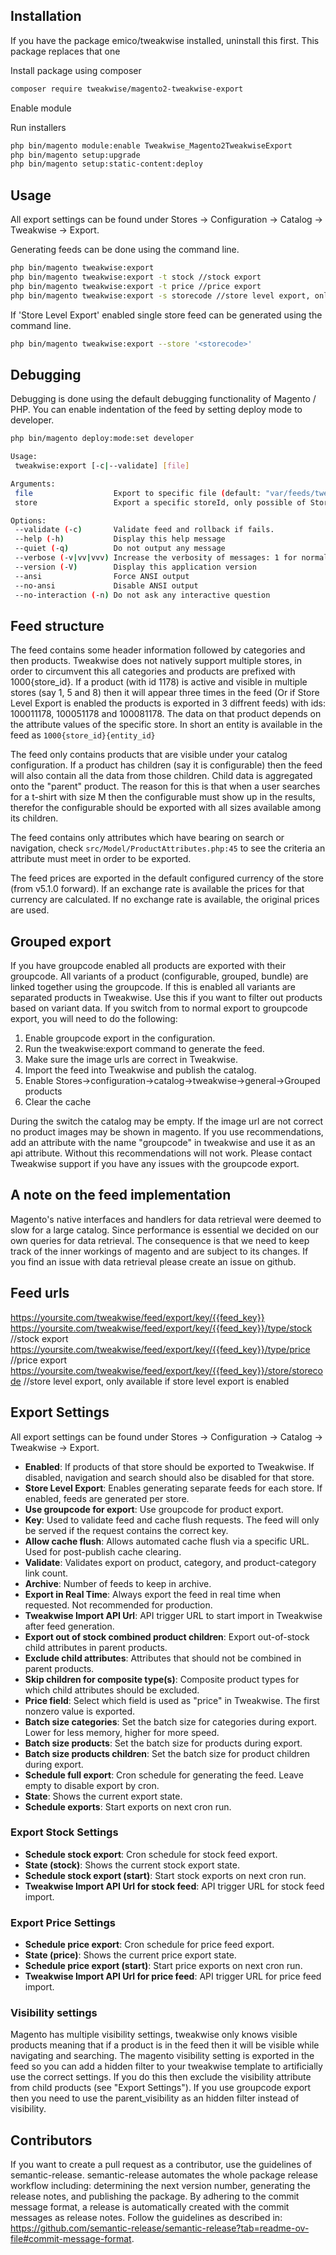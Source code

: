 ## Installation

If you have the package emico/tweakwise installed, uninstall this first. This package replaces that one

Install package using composer
```sh
composer require tweakwise/magento2-tweakwise-export
```

Enable module

Run installers
```sh
php bin/magento module:enable Tweakwise_Magento2TweakwiseExport
php bin/magento setup:upgrade
php bin/magento setup:static-content:deploy
```

## Usage
All export settings can be found under Stores -> Configuration -> Catalog -> Tweakwise -> Export.

Generating feeds can be done using the command line.
```sh
php bin/magento tweakwise:export
php bin/magento tweakwise:export -t stock //stock export
php bin/magento tweakwise:export -t price //price export
php bin/magento tweakwise:export -s storecode //store level export, only works is store level export is enabled.
```

If 'Store Level Export' enabled single store feed  can be generated using the command line.
```sh
php bin/magento tweakwise:export --store '<storecode>'
```

## Debugging
Debugging is done using the default debugging functionality of Magento / PHP. You can enable indentation of the feed by setting deploy mode to developer.
```sh
php bin/magento deploy:mode:set developer

Usage:
 tweakwise:export [-c|--validate] [file]

Arguments:
 file                  Export to specific file (default: "var/feeds/tweakwise.xml")
 store                 Export a specific storeId, only possible of Store Level Export is enabled.

Options:
 --validate (-c)       Validate feed and rollback if fails.
 --help (-h)           Display this help message
 --quiet (-q)          Do not output any message
 --verbose (-v|vv|vvv) Increase the verbosity of messages: 1 for normal output, 2 for more verbose output and 3 for debug
 --version (-V)        Display this application version
 --ansi                Force ANSI output
 --no-ansi             Disable ANSI output
 --no-interaction (-n) Do not ask any interactive question
```

## Feed structure
The feed contains some header information followed by categories and then products. Tweakwise does not natively support multiple stores, in order to circumvent this all categories and products are prefixed with 1000{store_id}.
If a product (with id 1178) is active and visible in multiple stores (say 1, 5 and 8) then it will appear three times in the feed (Or if Store Level Export is enabled the products is exported in 3 diffrent feeds) with ids: 100011178, 100051178 and 100081178.
The data on that product depends on the attribute values of the specific store. In short an entity is available in the feed as ``1000{store_id}{entity_id}``

The feed only contains products that are visible under your catalog configuration. If a product has children (say it is configurable) then the feed will also contain all the data from those children.
Child data is aggregated onto the "parent" product. 
The reason for this is that when a user searches for a t-shirt with size M then the configurable must show up in the results, therefor the configurable should be exported with all sizes available among its children. 

The feed contains only attributes which have bearing on search or navigation, check ``src/Model/ProductAttributes.php:45`` to see the criteria an attribute must meet in order to be exported.

The feed prices are exported in the default configured currency of the store (from v5.1.0 forward). If an exchange rate is available the prices for that currency are calculated. If no exchange rate is available, the original prices are used.

## Grouped export
If you have groupcode enabled all products are exported with their groupcode. All variants of a product (configurable, grouped, bundle) are linked together using the groupcode. If this is enabled all variants are separated products in Tweakwise. Use this if you want to filter out products based on variant data.
If you switch from to normal export to groupcode export, you will need to do the following:
1. Enable groupcode export in the configuration.
2. Run the tweakwise:export command to generate the feed.
3. Make sure the image urls are correct in Tweakwise.
4. Import the feed into Tweakwise and publish the catalog.
5. Enable Stores->configuration->catalog->tweakwise->general->Grouped products
6. Clear the cache

During the switch the catalog may be empty. If the image url are not correct no product images may be shown in magento.
If you use recommendations, add an attribute with the name "groupcode" in tweakwise and use it as an api attribute. Without this recommendations will not work.
Please contact Tweakwise support if you have any issues with the groupcode export.

## A note on the feed implementation
Magento's native interfaces and handlers for data retrieval were deemed to slow for a large catalog.
Since performance is essential we decided on our own queries for data retrieval. The consequence is that we need to keep track of the inner workings of magento and are subject to its changes.
If you find an issue with data retrieval please create an issue on github.

## Feed urls
https://yoursite.com/tweakwise/feed/export/key/{{feed_key}}
https://yoursite.com/tweakwise/feed/export/key/{{feed_key}}/type/stock //stock export
https://yoursite.com/tweakwise/feed/export/key/{{feed_key}}/type/price //price export
https://yoursite.com/tweakwise/feed/export/key/{{feed_key}}/store/storecode //store level export, only available if store level export is enabled

## Export Settings

All export settings can be found under Stores -> Configuration -> Catalog -> Tweakwise -> Export.

- **Enabled**: If products of that store should be exported to Tweakwise. If disabled, navigation and search should also be disabled for that store.
- **Store Level Export**: Enables generating separate feeds for each store. If enabled, feeds are generated per store.
- **Use groupcode for export**: Use groupcode for product export.
- **Key**: Used to validate feed and cache flush requests. The feed will only be served if the request contains the correct key.
- **Allow cache flush**: Allows automated cache flush via a specific URL. Used for post-publish cache clearing.
- **Validate**: Validates export on product, category, and product-category link count.
- **Archive**: Number of feeds to keep in archive.
- **Export in Real Time**: Always export the feed in real time when requested. Not recommended for production.
- **Tweakwise Import API Url**: API trigger URL to start import in Tweakwise after feed generation.
- **Export out of stock combined product children**: Export out-of-stock child attributes in parent products.
- **Exclude child attributes**: Attributes that should not be combined in parent products.
- **Skip children for composite type(s)**: Composite product types for which child attributes should be excluded.
- **Price field**: Select which field is used as "price" in Tweakwise. The first nonzero value is exported.
- **Batch size categories**: Set the batch size for categories during export. Lower for less memory, higher for more speed.
- **Batch size products**: Set the batch size for products during export.
- **Batch size products children**: Set the batch size for product children during export.
- **Schedule full export**: Cron schedule for generating the feed. Leave empty to disable export by cron.
- **State**: Shows the current export state.
- **Schedule exports**: Start exports on next cron run.

### Export Stock Settings

- **Schedule stock export**: Cron schedule for stock feed export.
- **State (stock)**: Shows the current stock export state.
- **Schedule stock export (start)**: Start stock exports on next cron run.
- **Tweakwise Import API Url for stock feed**: API trigger URL for stock feed import.

### Export Price Settings

- **Schedule price export**: Cron schedule for price feed export.
- **State (price)**: Shows the current price export state.
- **Schedule price export (start)**: Start price exports on next cron run.
- **Tweakwise Import API Url for price feed**: API trigger URL for price feed import.

### Visibility settings
Magento has multiple visibility settings, tweakwise only knows visible products meaning that if a product is in the feed then it will be visible while navigating and searching.
The magento visibility setting is exported in the feed so you can add a hidden filter to your tweakwise template to artificially use the correct settings.
If you do this then exclude the visibility attribute from child products (see "Export Settings"). If you use groupcode export then you need to use the parent_visibility as an hidden filter instead of visibility.

## Contributors 
If you want to create a pull request as a contributor, use the guidelines of semantic-release. semantic-release automates the whole package release workflow including: determining the next version number, generating the release notes, and publishing the package.
By adhering to the commit message format, a release is automatically created with the commit messages as release notes. Follow the guidelines as described in: https://github.com/semantic-release/semantic-release?tab=readme-ov-file#commit-message-format.
